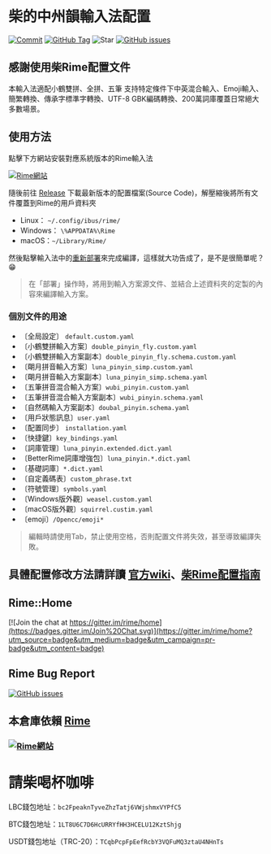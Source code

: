 # 柴的中州韻輸入法配置
[![Commit](https://img.shields.io/github/last-commit/bs10081/Rime-Cx330/main?color=red)](https://github.com/bs10081/Rime-Cx330/archive/main.zip)
[![GitHub Tag](https://img.shields.io/github/tag/bs10081/Rime-Cx330)](https://github.com/bs10081/Rime-Cx330/releases)
![Star](https://img.shields.io/github/stars/bs10081/Rime-Cx330)
[![GitHub issues](https://img.shields.io/github/issues/bs10081/Rime-Cx330)](https://github.com/bs10081/Rime-Cx330/issues)

## 感謝使用柴Rime配置文件

本輸入法適配小鶴雙拼、全拼、五筆
支持特定條件下中英混合輸入、Emoji輸入、簡繁轉換、傳承字標準字轉換、UTF-8 GBK編碼轉換、200萬詞庫覆蓋日常絕大多數場景。

## 使用方法

點擊下方網站安裝對應系統版本的Rime輸入法

[![Rime網站](https://img.shields.io/badge/Website-Rime-9cf)](https://rime.im) 

隨後前往 [Release](https://github.com/bs10081/Rime-Cx330/releases) 下載最新版本的配置檔案(Source Code)，解壓縮後將所有文件覆蓋到Rime的用戶資料夾

- Linux： `~/.config/ibus/rime/`
- Windows： `\%APPDATA%\Rime`
- macOS：`~/Library/Rime/`

然後點擊輸入法中的[重新部署](https://github.com/rime/home/wiki/CustomizationGuide#%E5%BF%85%E7%9F%A5%E5%BF%85%E6%9C%83)來完成編譯，這樣就大功告成了，是不是很簡單呢？😁


> 在「部署」操作時，將用到輸入方案源文件、並結合上述資料夾的定製的內容來編譯輸入方案。

### 個別文件的用途
- 〔全局設定〕 `default.custom.yaml`
- 〔小鶴雙拼輸入方案〕`double_pinyin_fly.custom.yaml`
- 〔小鶴雙拼輸入方案副本〕`double_pinyin_fly.schema.custom.yaml`
- 〔朙月拼音輸入方案〕`luna_pinyin_simp.custom.yaml`
- 〔朙月拼音輸入方案副本〕`luna_pinyin_simp.schema.yaml`
- 〔五筆拼音混合輸入方案〕`wubi_pinyin.custom.yaml`
- 〔五筆拼音混合輸入方案副本〕`wubi_pinyin.schema.yaml`
- 〔自然碼輸入方案副本〕`doubal_pinyin.schema.yaml`
- 〔用戶狀態訊息〕`user.yaml`
- 〔配置同步〕 `installation.yaml`
- 〔快捷鍵〕`key_bindings.yaml`
- 〔詞庫管理〕`luna_pinyin.extended.dict.yaml`
- 〔BetterRime詞庫增強包〕`luna_pinyin.*.dict.yaml`
- 〔基礎詞庫〕`*.dict.yaml`
- 〔自定義碼表〕`custom_phrase.txt`
- 〔符號管理〕`symbols.yaml`
- 〔Windows版外觀〕`weasel.custom.yaml`
- 〔macOS版外觀〕`squirrel.custim.yaml`
- 〔emoji〕`/Opencc/emoji*`
> 編輯時請使用Tab，禁止使用空格，否則配置文件將失效，甚至導致編譯失敗。

具體配置修改方法請詳讀 [官方wiki](https://github.com/rime/home/wiki)、[柴Rime配置指南](https://hackmd.io/2S-zilDSTweSOvR8cMFluA)
---

## Rime::Home

[![Join the chat at https://gitter.im/rime/home](https://badges.gitter.im/Join%20Chat.svg)](https://gitter.im/rime/home?utm_source=badge&utm_medium=badge&utm_campaign=pr-badge&utm_content=badge)
​
## Rime Bug Report
[![GitHub issues](https://img.shields.io/github/issues/rime/home.svg)](https://github.com/rime/home/issues)

## 本倉庫依賴 [Rime](https://github.com/rime/home)

### [![Rime網站](https://img.shields.io/badge/Website-Rime-9cf)](https://rime.im)

# 請柴喝杯咖啡

LBC錢包地址：`bc2FpeaknTyveZhzTatj6VWjshmxVYPfC5`

BTC錢包地址：`1LT8U6C7D6HcURRYfHH3HCELU12KztShjg`

USDT錢包地址（TRC-20）：`TCqbPcpFpEefRcbY3VQFuMQ3ztaU4NHnTs`
